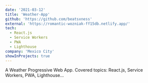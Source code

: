```yaml
---
date: '2021-03-12'
title: 'Weather-App'
github: 'https://github.com/beatsxness'
external: 'https://romantic-wozniak-ff15db.netlify.app/'
tech:
  - React.js
  - Service Workers
  - PWA
  - Lighthouse
company: 'Mexico City'
showInProjects: true
---
```

A Weather Progressive Web App. Covered topics: React.js, Service Workers, PWA, Lighthouse...